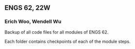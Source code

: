 ## ENGS 62, 22W
### Erich Woo, Wendell Wu

Backup of all code files for all modules of ENGS 62.

Each folder contains checkpoints of each of the module steps.
